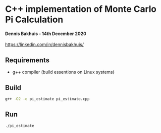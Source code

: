 # C++ implementation of Monte Carlo Pi Calculation

#### Dennis Bakhuis - 14th December 2020
https://linkedin.com/in/dennisbakhuis/

## Requirements
- g++ compiler (build essentions on Linux systems)

## Build
```bash
g++ -O2 -o pi_estimate pi_estimate.cpp
```

## Run
```bash
./pi_estimate
```

